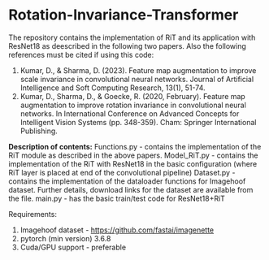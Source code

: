 # Rotation-Invariance-Transformer
The repository contains the implementation of RiT and its application with ResNet18 as deescribed in the following two papers. Also the following references must be cited if using this code:

1. Kumar, D., & Sharma, D. (2023). Feature map augmentation to improve scale invariance in convolutional neural networks. Journal of Artificial Intelligence and Soft Computing Research, 13(1), 51-74.
2. Kumar, D., Sharma, D., & Goecke, R. (2020, February). Feature map augmentation to improve rotation invariance in convolutional neural networks. In International Conference on Advanced Concepts for Intelligent Vision Systems (pp. 348-359). Cham: Springer International Publishing.

**Description of contents:**
Functions.py - contains the implementation of the RiT module as described in the above papers.
Model_RiT.py - contains the implementation of the RiT with ResNet18 in the basic configuration (where RiT layer is placed at end of the convolutional pipeline)
Dataset.py - contains the implementation of the dataloader functions for Imagehoof dataset. Further details, download links for the dataset are available from the file.
main.py - has the basic train/test code for ResNet18+RiT 

Requirements:
1. Imagehoof dataset - https://github.com/fastai/imagenette
2. pytorch (min version) 3.6.8
3. Cuda/GPU support - preferable



